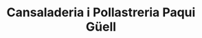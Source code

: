 ---
title: "Cansaladeria i Pollastreria Paqui Güell"
url: /valls/cansaladeria-i-pollastreria-paqui-guell/
shop: carnicero
---